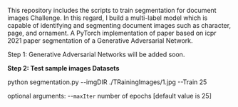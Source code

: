 This repository includes the scripts to train segmentation for document images Challenge. 
In this regard, I build a multi-label model which is capable of identifying and segmenting document images such as character, page, and ornament.
A PyTorch implementation of paper based on icpr 2021 paper segmentation of a Generative Adversarial Network.

Step 1: Generative Adversarial Networks will be added soon.

**Step 2: Test sample images Datasets**

python segmentation.py --imgDIR ./TRainingImages/1.jpg --Train 25

optional arguments:
--`maxIter`             number of epochs [default value is 25]


